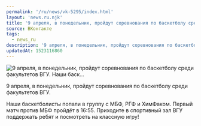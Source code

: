 ```yaml
---
permalink: '/ru/news/vk-5295/index.html'
layout: 'news.ru.njk'
title: '9 апреля, в понедельник, пройдут соревнования по баскетболу среди факультетов ВГУ. Наши баск'
source: ВКонтакте
tags:
  - news_ru
description: '9 апреля, в понедельник, пройдут соревнования по баскетболу среди факультетов ВГУ. Наши баск…'
updatedAt: 1523116860
---
```

![9 апреля, в понедельник, пройдут соревнования по баскетболу среди факультетов ВГУ. Наши баск…](https://sun9-4.userapi.com/impf/c824500/v824500450/fe999/YfFJTRDC0NE.jpg?size=1280x883&quality=96&sign=123a79bc22e48ab2b34a7d0ba63fd5b2&c_uniq_tag=BMdXPnGFolTosEjrF12-bq5lu1q1Fg_ylooJHciO_ds&type=album)

9 апреля, в понедельник, пройдут соревнования по баскетболу среди факультетов ВГУ.

Наши баскетболисты попали в группу с МБФ, РГФ и ХимФаком. Первый матч против МБФ пройдёт в 16:55. Приходите в спортивный зал ВГУ поддержать ребят и посмотреть на классную игру!
